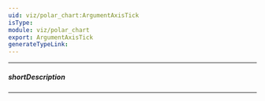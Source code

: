 ```yaml
---
uid: viz/polar_chart:ArgumentAxisTick
isType: 
module: viz/polar_chart
export: ArgumentAxisTick
generateTypeLink: 
---
```

---
##### shortDescription
<!-- Description goes here -->

---
